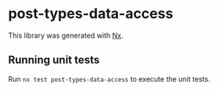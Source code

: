 # post-types-data-access

This library was generated with [Nx](https://nx.dev).

## Running unit tests

Run `nx test post-types-data-access` to execute the unit tests.

